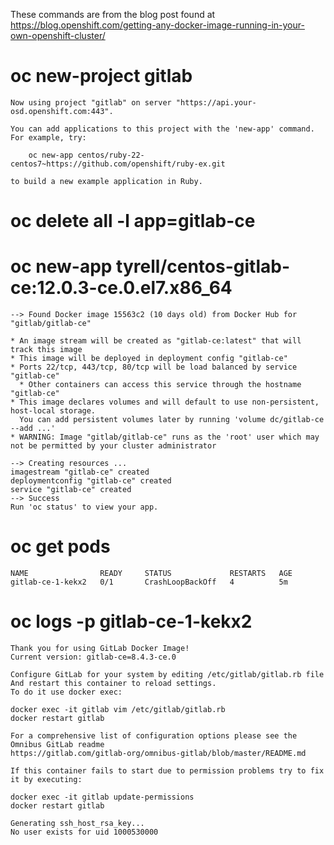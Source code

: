 
These commands are from the blog post found at https://blog.openshift.com/getting-any-docker-image-running-in-your-own-openshift-cluster/

# oc new-project gitlab

    Now using project "gitlab" on server "https://api.your-osd.openshift.com:443".

    You can add applications to this project with the 'new-app' command. For example, try:

        oc new-app centos/ruby-22-centos7~https://github.com/openshift/ruby-ex.git

    to build a new example application in Ruby.

# oc delete all -l app=gitlab-ce

# oc new-app tyrell/centos-gitlab-ce:12.0.3-ce.0.el7.x86_64

    --> Found Docker image 15563c2 (10 days old) from Docker Hub for "gitlab/gitlab-ce"

    * An image stream will be created as "gitlab-ce:latest" that will track this image
    * This image will be deployed in deployment config "gitlab-ce"
    * Ports 22/tcp, 443/tcp, 80/tcp will be load balanced by service "gitlab-ce"
      * Other containers can access this service through the hostname "gitlab-ce"
    * This image declares volumes and will default to use non-persistent, host-local storage.
      You can add persistent volumes later by running 'volume dc/gitlab-ce --add ...'
    * WARNING: Image "gitlab/gitlab-ce" runs as the 'root' user which may not be permitted by your cluster administrator

    --> Creating resources ...
    imagestream "gitlab-ce" created
    deploymentconfig "gitlab-ce" created
    service "gitlab-ce" created
    --> Success
    Run 'oc status' to view your app.


# oc get pods

    NAME                READY     STATUS             RESTARTS   AGE
    gitlab-ce-1-kekx2   0/1       CrashLoopBackOff   4          5m


# oc logs -p gitlab-ce-1-kekx2

    Thank you for using GitLab Docker Image!
    Current version: gitlab-ce=8.4.3-ce.0

    Configure GitLab for your system by editing /etc/gitlab/gitlab.rb file
    And restart this container to reload settings.
    To do it use docker exec:

    docker exec -it gitlab vim /etc/gitlab/gitlab.rb
    docker restart gitlab

    For a comprehensive list of configuration options please see the Omnibus GitLab readme
    https://gitlab.com/gitlab-org/omnibus-gitlab/blob/master/README.md

    If this container fails to start due to permission problems try to fix it by executing:

    docker exec -it gitlab update-permissions
    docker restart gitlab

    Generating ssh_host_rsa_key...
    No user exists for uid 1000530000
